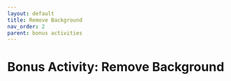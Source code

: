 ```yaml
---
layout: default
title: Remove Background
nav_order: 2
parent: bonus activities
---
```

# Bonus Activity: Remove Background
